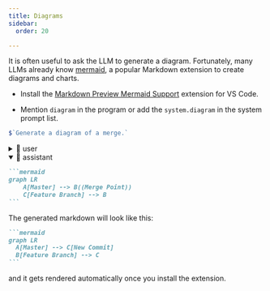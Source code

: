 ```yaml
---
title: Diagrams
sidebar:
  order: 20

---
```


It is often useful to ask the LLM to generate a diagram. Fortunately,
many LLMs already know [mermaid](https://mermaid.js.org/), a popular Markdown extension
to create diagrams and charts.

-   Install the [Markdown Preview Mermaid Support](https://marketplace.visualstudio.com/items?itemName=bierner.markdown-mermaid) extension for VS Code.

-   Mention `diagram` in the program or add the `system.diagram` in the system prompt list.

```js
$`Generate a diagram of a merge.`
```

<!-- genaiscript output start -->

<details>
<summary>👤 user</summary>


```markdown wrap
Generate a diagram of a merge.
```


</details>


<details open>
<summary>🤖 assistant </summary>


````markdown wrap
```mermaid
graph LR
    A[Master] --> B((Merge Point))
    C[Feature Branch] --> B
```
````


</details>

<!-- genaiscript output end -->



The generated markdown will look like this:

````markdown
```mermaid
graph LR
  A[Master] --> C[New Commit]
  B[Feature Branch] --> C
```
````

and it gets rendered automatically once you install the extension.
